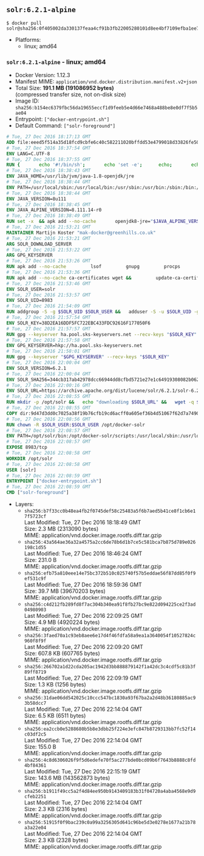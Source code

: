 ## `solr:6.2.1-alpine`

```console
$ docker pull solr@sha256:0f405002da330137feaa4cf91b3fb22005280101d8ee4bf7109efba1ee7c8c67
```

-	Platforms:
	-	linux; amd64

### `solr:6.2.1-alpine` - linux; amd64

-	Docker Version: 1.12.3
-	Manifest MIME: `application/vnd.docker.distribution.manifest.v2+json`
-	Total Size: **191.1 MB (191086952 bytes)**  
	(compressed transfer size, not on-disk size)
-	Image ID: `sha256:b154ec6379fbc56da19655eccf1d9feeb5e4d66e7468a488be8e0df7f5b5ae04`
-	Entrypoint: `["docker-entrypoint.sh"]`
-	Default Command: `["solr-foreground"]`

```dockerfile
# Tue, 27 Dec 2016 18:17:13 GMT
ADD file:eeed5f514a35d18fcd9cbfe6c40c582211020bffdd53e4799018d33826fe5067 in / 
# Tue, 27 Dec 2016 18:37:54 GMT
ENV LANG=C.UTF-8
# Tue, 27 Dec 2016 18:37:55 GMT
RUN { 		echo '#!/bin/sh'; 		echo 'set -e'; 		echo; 		echo 'dirname "$(dirname "$(readlink -f "$(which javac || which java)")")"'; 	} > /usr/local/bin/docker-java-home 	&& chmod +x /usr/local/bin/docker-java-home
# Tue, 27 Dec 2016 18:38:43 GMT
ENV JAVA_HOME=/usr/lib/jvm/java-1.8-openjdk/jre
# Tue, 27 Dec 2016 18:38:44 GMT
ENV PATH=/usr/local/sbin:/usr/local/bin:/usr/sbin:/usr/bin:/sbin:/bin:/usr/lib/jvm/java-1.8-openjdk/jre/bin:/usr/lib/jvm/java-1.8-openjdk/bin
# Tue, 27 Dec 2016 18:38:44 GMT
ENV JAVA_VERSION=8u111
# Tue, 27 Dec 2016 18:38:45 GMT
ENV JAVA_ALPINE_VERSION=8.111.14-r0
# Tue, 27 Dec 2016 18:38:49 GMT
RUN set -x 	&& apk add --no-cache 		openjdk8-jre="$JAVA_ALPINE_VERSION" 	&& [ "$JAVA_HOME" = "$(docker-java-home)" ]
# Tue, 27 Dec 2016 21:53:21 GMT
MAINTAINER Martijn Koster "mak-docker@greenhills.co.uk"
# Tue, 27 Dec 2016 21:53:21 GMT
ARG SOLR_DOWNLOAD_SERVER
# Tue, 27 Dec 2016 21:53:22 GMT
ARG GPG_KEYSERVER
# Tue, 27 Dec 2016 21:53:26 GMT
RUN apk add --no-cache         lsof         gnupg         procps         tar         bash
# Tue, 27 Dec 2016 21:53:36 GMT
RUN apk add --no-cache ca-certificates wget &&         update-ca-certificates
# Tue, 27 Dec 2016 21:53:46 GMT
ENV SOLR_USER=solr
# Tue, 27 Dec 2016 21:53:57 GMT
ENV SOLR_UID=8983
# Tue, 27 Dec 2016 21:54:09 GMT
RUN addgroup -S -g $SOLR_UID $SOLR_USER &&   adduser -S -u $SOLR_UID -g $SOLR_USER $SOLR_USER
# Tue, 27 Dec 2016 21:57:54 GMT
ENV SOLR_KEY=38D2EA16DDF5FC722EBC433FDC92616F177050F6
# Tue, 27 Dec 2016 21:57:57 GMT
RUN gpg --keyserver ha.pool.sks-keyservers.net --recv-keys "$SOLR_KEY"
# Tue, 27 Dec 2016 21:57:58 GMT
ENV GPG_KEYSERVER=hkp://ha.pool.sks-keyservers.net
# Tue, 27 Dec 2016 21:58:01 GMT
RUN gpg --keyserver "$GPG_KEYSERVER" --recv-keys "$SOLR_KEY"
# Tue, 27 Dec 2016 22:00:04 GMT
ENV SOLR_VERSION=6.2.1
# Tue, 27 Dec 2016 22:00:04 GMT
ENV SOLR_SHA256=344cb317ab42978dcc66944dd8cfbd5721e27e1c64919308082b0623a310b607
# Tue, 27 Dec 2016 22:00:16 GMT
ENV SOLR_URL=https://archive.apache.org/dist/lucene/solr/6.2.1/solr-6.2.1.tgz
# Tue, 27 Dec 2016 22:08:55 GMT
RUN mkdir -p /opt/solr &&   echo "downloading $SOLR_URL" &&   wget -q $SOLR_URL -O /opt/solr.tgz &&   echo "downloading $SOLR_URL.asc" &&   wget -q $SOLR_URL.asc -O /opt/solr.tgz.asc &&   echo "$SOLR_SHA256 */opt/solr.tgz" | sha256sum -c - &&   (>&2 ls -l /opt/solr.tgz /opt/solr.tgz.asc) &&   gpg --batch --verify /opt/solr.tgz.asc /opt/solr.tgz &&   tar -C /opt/solr --extract --file /opt/solr.tgz --strip-components=1 &&   rm /opt/solr.tgz* &&   rm -Rf /opt/solr/docs/ &&   mkdir -p /opt/solr/server/solr/lib /opt/solr/server/solr/mycores &&   sed -i -e 's/#SOLR_PORT=8983/SOLR_PORT=8983/' /opt/solr/bin/solr.in.sh &&   sed -i -e '/-Dsolr.clustering.enabled=true/ a SOLR_OPTS="$SOLR_OPTS -Dsun.net.inetaddr.ttl=60 -Dsun.net.inetaddr.negative.ttl=60"' /opt/solr/bin/solr.in.sh &&   chown -R $SOLR_USER:$SOLR_USER /opt/solr &&   mkdir /docker-entrypoint-initdb.d /opt/docker-solr/
# Tue, 27 Dec 2016 22:08:55 GMT
COPY dir:9d47d3dd0c7025a38f19b76cfb19cd6acff0a605ef36b4d51067f62d7a74908a in /opt/docker-solr/scripts 
# Tue, 27 Dec 2016 22:08:56 GMT
RUN chown -R $SOLR_USER:$SOLR_USER /opt/docker-solr
# Tue, 27 Dec 2016 22:08:57 GMT
ENV PATH=/opt/solr/bin:/opt/docker-solr/scripts:/usr/local/sbin:/usr/local/bin:/usr/sbin:/usr/bin:/sbin:/bin:/usr/lib/jvm/java-1.8-openjdk/jre/bin:/usr/lib/jvm/java-1.8-openjdk/bin
# Tue, 27 Dec 2016 22:08:57 GMT
EXPOSE 8983/tcp
# Tue, 27 Dec 2016 22:08:58 GMT
WORKDIR /opt/solr
# Tue, 27 Dec 2016 22:08:58 GMT
USER [solr]
# Tue, 27 Dec 2016 22:08:59 GMT
ENTRYPOINT ["docker-entrypoint.sh"]
# Tue, 27 Dec 2016 22:08:59 GMT
CMD ["solr-foreground"]
```

-	Layers:
	-	`sha256:b7f33cc0b48ea4fb2f0745def58c25483a5f6b7aed5b41ce8f1cb6e17f5723cf`  
		Last Modified: Tue, 27 Dec 2016 18:18:49 GMT  
		Size: 2.3 MB (2313090 bytes)  
		MIME: application/vnd.docker.image.rootfs.diff.tar.gzip
	-	`sha256:43a564ae36a32a4575a2cc6de78b6d1b7ce5c581bca7b875d789e026198c1d55`  
		Last Modified: Tue, 27 Dec 2016 18:46:24 GMT  
		Size: 231.0 B  
		MIME: application/vnd.docker.image.rootfs.diff.tar.gzip
	-	`sha256:efb75a810eee14e75bc372b510c025740f57b5eddae56f87dd85f0f9ef531c9f`  
		Last Modified: Tue, 27 Dec 2016 18:59:36 GMT  
		Size: 39.7 MB (39670203 bytes)  
		MIME: application/vnd.docker.image.rootfs.diff.tar.gzip
	-	`sha256:c4d212fb289fd8f7ac304b340ea91f8fb27bc9e822d094225ce2f3ad04980903`  
		Last Modified: Tue, 27 Dec 2016 22:09:25 GMT  
		Size: 4.9 MB (4920224 bytes)  
		MIME: application/vnd.docker.image.rootfs.diff.tar.gzip
	-	`sha256:3faed70a1c93eb8aee6e17d4f46fdfa58a9ea1a3640054f10527824c960f8f9f`  
		Last Modified: Tue, 27 Dec 2016 22:09:20 GMT  
		Size: 607.8 KB (607765 bytes)  
		MIME: application/vnd.docker.image.rootfs.diff.tar.gzip
	-	`sha256:266702a1d22cda205ac1942d3bb888879142f1a42dc3c4cdf5c81b3f89ff8719`  
		Last Modified: Tue, 27 Dec 2016 22:09:19 GMT  
		Size: 1.3 KB (1256 bytes)  
		MIME: application/vnd.docker.image.rootfs.diff.tar.gzip
	-	`sha256:31dae06dd542025c10ccc547bc1830a93f67ba2a2d48b36180885ac93b58dcc7`  
		Last Modified: Tue, 27 Dec 2016 22:14:04 GMT  
		Size: 6.5 KB (6511 bytes)  
		MIME: application/vnd.docker.image.rootfs.diff.tar.gzip
	-	`sha256:ea2ccb0e5288680b5b8e3dbb25f224e3efc847b8729313bb7fc52f14c03df2c5`  
		Last Modified: Tue, 27 Dec 2016 22:14:04 GMT  
		Size: 155.0 B  
		MIME: application/vnd.docker.image.rootfs.diff.tar.gzip
	-	`sha256:4c8d6306026f9f5d6edefe70f5ac277bde0bcd09b6f7643b8888c8fd4bf84361`  
		Last Modified: Tue, 27 Dec 2016 22:15:19 GMT  
		Size: 143.6 MB (143562873 bytes)  
		MIME: application/vnd.docker.image.rootfs.diff.tar.gzip
	-	`sha256:b1911f49cc5a2f4d84ee950b9143409183b31f04720a4aba4568e9d9cfeb2251`  
		Last Modified: Tue, 27 Dec 2016 22:14:04 GMT  
		Size: 2.3 KB (2316 bytes)  
		MIME: application/vnd.docker.image.rootfs.diff.tar.gzip
	-	`sha256:51915f0f9bac239c0a99a3256305d641c96be5d3e0278e1677a21b78a3a22e04`  
		Last Modified: Tue, 27 Dec 2016 22:14:04 GMT  
		Size: 2.3 KB (2328 bytes)  
		MIME: application/vnd.docker.image.rootfs.diff.tar.gzip
